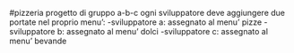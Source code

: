 #pizzeria
progetto di gruppo a-b-c
ogni sviluppatore deve aggiungere due portate nel proprio menu’:
-sviluppatore a: assegnato al menu’ pizze
-sviluppatore b: assegnato al menu’ dolci
-sviluppatore c: assegnato al menu’ bevande
